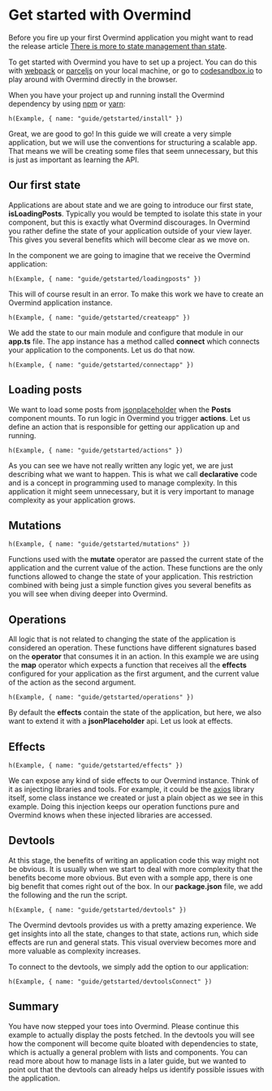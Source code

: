 # Get started with Overmind

Before you fire up your first Overmind application you might want to read the release article [There is more to state management than state](https://medium.com/@christianalfoni/there-is-more-to-state-management-than-state-60ad75e24ea6).

To get started with Overmind you have to set up a project. You can do this with [webpack](https://webpack.js.org/) or [parceljs](https://parceljs.org/) on your local machine, or go to [codesandbox.io](https://codesandbox.io/) to play around with Overmind directly in the browser.

When you have your project up and running install the Overmind dependency by using [npm](https://www.npmjs.com/) or [yarn](https://yarnpkg.com/en/):

```marksy
h(Example, { name: "guide/getstarted/install" })
```

Great, we are good to go! In this guide we will create a very simple application, but we will use the conventions for structuring a scalable app. That means we will be creating some files that seem unnecessary, but this is just as important as learning the API.

## Our first state

Applications are about state and we are going to introduce our first state, **isLoadingPosts**. Typically you would be tempted to isolate this state in your component, but this is exactly what Overmind discourages. In Overmind you rather define the state of your application outside of your view layer. This gives you several benefits which will become clear as we move on.

In the component we are going to imagine that we receive the Overmind application:

```marksy
h(Example, { name: "guide/getstarted/loadingposts" })
```

This will of course result in an error. To make this work we have to create an Overmind application instance.

```marksy
h(Example, { name: "guide/getstarted/createapp" })
```

We add the state to our main module and configure that module in our **app.ts** file. The app instance has a method called **connect** which connects your application to the components. Let us do that now.

```marksy
h(Example, { name: "guide/getstarted/connectapp" })
```

## Loading posts

We want to load some posts from [jsonplaceholder](https://jsonplaceholder.typicode.com/) when the **Posts** component mounts. To run logic in Overmind you trigger **actions**. Let us define an action that is responsible for getting our application up and running.

```marksy
h(Example, { name: "guide/getstarted/actions" })
```

As you can see we have not really written any logic yet, we are just describing what we want to happen. This is what we call **declarative** code and is a concept in programming used to manage complexity. In this application it might seem unnecessary, but it is very important to manage complexity as your application grows.

## Mutations

```marksy
h(Example, { name: "guide/getstarted/mutations" })
```

Functions used with the **mutate** operator are passed the current state of the application and the current value of the action. These functions are the only functions allowed to change the state of your application. This restriction combined with being just a simple function gives you several benefits as you will see when diving deeper into Overmind.

## Operations

All logic that is not related to changing the state of the application is considered an operation. These functions have different signatures based on the **operator** that consumes it in an action. In this example we are using the **map** operator which expects a function that receives all the **effects** configured for your application as the first argument, and the current value of the action as the second argument.

```marksy
h(Example, { name: "guide/getstarted/operations" })
```

By default the **effects** contain the state of the application, but here, we also want to extend it with a **jsonPlaceholder** api. Let us look at effects.

## Effects

```marksy
h(Example, { name: "guide/getstarted/effects" })
```

We can expose any kind of side effects to our Overmind instance. Think of it as injecting libraries and tools. For example, it could be the [axios]() library itself, some class instance we created or just a plain object as we see in this example. Doing this injection keeps our operation functions pure and Overmind knows when these injected libraries are accessed.

## Devtools

At this stage, the benefits of writing an application code this way might not be obvious. It is usually when we start to deal with more complexity that the benefits become more obvious. But even with a somple app, there is one big benefit that comes right out of the box. In our **package.json** file, we add the following and the run the script.

```marksy
h(Example, { name: "guide/getstarted/devtools" })
```

The Overmind devtools provides us with a pretty amazing experience. We get insights into all the state, changes to that state, actions run, which side effects are run and general stats. This visual overview becomes more and more valuable as complexity increases. 

To connect to the devtools, we simply add the option to our application:

```marksy
h(Example, { name: "guide/getstarted/devtoolsConnect" })
```

## Summary

You have now stepped your toes into Overmind. Please continue this example to actually display the posts fetched. In the devtools you will see how the component will become quite bloated with dependencies to state, which is actually a general problem with lists and components. You can read more about how to manage lists in a later guide, but we wanted to point out that the devtools can already helps us identify possible issues with the application.

